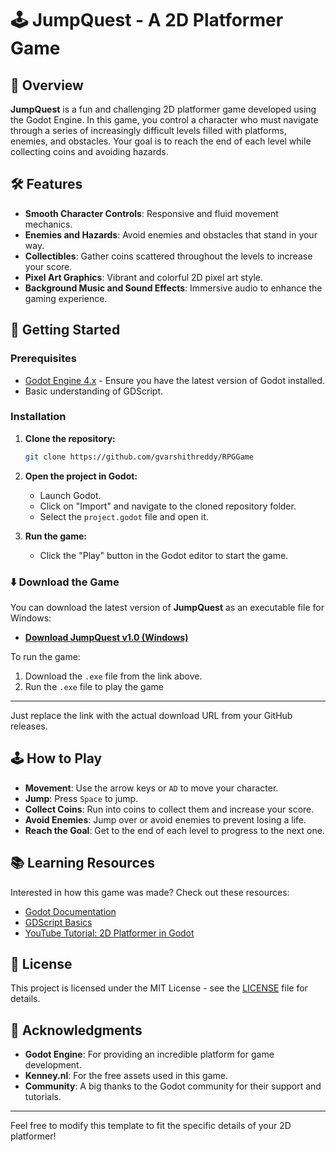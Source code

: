 ﻿# 🕹️ JumpQuest - A 2D Platformer Game

## 📖 Overview

**JumpQuest** is a fun and challenging 2D platformer game developed using the Godot Engine. In this game, you control a character who must navigate through a series of increasingly difficult levels filled with platforms, enemies, and obstacles. Your goal is to reach the end of each level while collecting coins and avoiding hazards.

## 🛠️ Features

- **Smooth Character Controls**: Responsive and fluid movement mechanics.
- **Enemies and Hazards**: Avoid enemies and obstacles that stand in your way.
- **Collectibles**: Gather coins scattered throughout the levels to increase your score.
- **Pixel Art Graphics**: Vibrant and colorful 2D pixel art style.
- **Background Music and Sound Effects**: Immersive audio to enhance the gaming experience.

## 🚀 Getting Started

### Prerequisites

- [Godot Engine 4.x](https://godotengine.org/download) - Ensure you have the latest version of Godot installed.
- Basic understanding of GDScript.

### Installation

1. **Clone the repository:**

   ```bash
   git clone https://github.com/gvarshithreddy/RPGGame
   ```

2. **Open the project in Godot:**

   - Launch Godot.
   - Click on "Import" and navigate to the cloned repository folder.
   - Select the `project.godot` file and open it.

3. **Run the game:**

   - Click the "Play" button in the Godot editor to start the game.

### ⬇️ Download the Game

You can download the latest version of **JumpQuest** as an executable file for Windows:

- **[Download JumpQuest v1.0 (Windows)](https://github.com/gvarshithreddy/RPGGame/releases/tag/game)**

To run the game:

1. Download the `.exe` file from the link above.
2. Run the `.exe` file to play the game

--- 

Just replace the link with the actual download URL from your GitHub releases.

## 🕹️ How to Play

- **Movement**: Use the arrow keys or `AD` to move your character.
- **Jump**: Press `Space` to jump.
- **Collect Coins**: Run into coins to collect them and increase your score.
- **Avoid Enemies**: Jump over or avoid enemies to prevent losing a life.
- **Reach the Goal**: Get to the end of each level to progress to the next one.

## 📚 Learning Resources

Interested in how this game was made? Check out these resources:

- [Godot Documentation](https://docs.godotengine.org/en/stable/)
- [GDScript Basics](https://docs.godotengine.org/en/stable/tutorials/scripting/gdscript/gdscript_basics.html)
- [YouTube Tutorial: 2D Platformer in Godot](https://www.youtube.com/watch?v=LOhfqjmasi0&t=3700s)

## 📝 License

This project is licensed under the MIT License - see the [LICENSE](LICENSE) file for details.

## 🙏 Acknowledgments

- **Godot Engine**: For providing an incredible platform for game development.
- **Kenney.nl**: For the free assets used in this game.
- **Community**: A big thanks to the Godot community for their support and tutorials.

---

Feel free to modify this template to fit the specific details of your 2D platformer!
